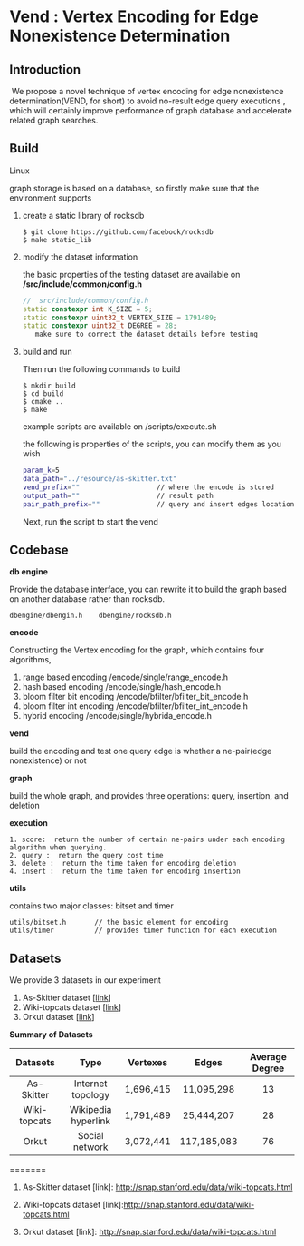 # Vend  **: Vertex Encoding for Edge Nonexistence Determination**

## Introduction

​	We propose a novel technique of vertex encoding for edge nonexistence determination(VEND, for short) to avoid no-result edge query executions , which will certainly improve performance of graph database and accelerate related graph searches.

## Build

Linux

graph storage is  based on a database, so firstly make sure that the environment supports  

1. create a static library of rocksdb 

   ```shell
   $ git clone https://github.com/facebook/rocksdb
   $ make static_lib
   ```

2. modify the dataset information

   the  basic properties of the testing dataset  are available on  **/src/include/common/config.h**

   ```c++
   //  src/include/common/config.h
   static constexpr int K_SIZE = 5;
   static constexpr uint32_t VERTEX_SIZE = 1791489;       
   static constexpr uint32_t DEGREE = 28;
      make sure to correct the dataset details before testing 
   ```

3. build and run  

   Then run the following commands to build

   ```shell
   $ mkdir build 
   $ cd build 
   $ cmake ..
   $ make 
   ```

   example scripts are available on /scripts/execute.sh 

   the following  is properties of the scripts,  you can modify them as you wish 

   ```bash
   param_k=5		
   data_path="../resource/as-skitter.txt"
   vend_prefix=""					// where the encode is stored 
   output_path=""					// result path
   pair_path_prefix=""				// query and insert edges location 
   ```

   Next, run the script to start the vend 



## Codebase 

**db engine**

Provide the database interface, you can rewrite it to build the graph based on another database rather than rocksdb.

```
dbengine/dbengin.h    dbengine/rocksdb.h
```

**encode**

Constructing the Vertex  encoding for the graph, which contains four algorithms,  

1. range based encoding    /encode/single/range_encode.h 
2. hash based encoding    /encode/single/hash_encode.h
3. bloom filter bit encoding    /encode/bfilter/bfilter_bit_encode.h
4. bloom filter int encoding    /encode/bfilter/bfilter_int_encode.h
5. hybrid encoding                   /encode/single/hybrida_encode.h

**vend**

build the encoding  and test one query edge is whether a ne-pair(edge nonexistence) or not

**graph**

build the whole graph, and provides  three operations: query, insertion, and deletion  

**execution**

	1. score:  return the number of certain ne-pairs under each encoding algorithm when querying.
	2. query :  return the query cost time  
	3. delete :  return the time taken for encoding deletion 
	4. insert :  return the time taken for encoding insertion

**utils**

contains two major classes: bitset and timer 

```
utils/bitset.h       // the basic element for encoding 
utils/timer          // provides timer function for each execution 
```



##  Datasets

We provide 3 datasets in our experiment 

1. As-Skitter dataset        [[link](http://snap.stanford.edu/data/as-Skitter.html)]
2. Wiki-topcats dataset   [[link](http://snap.stanford.edu/data/wiki-topcats.html)]
3.  Orkut dataset              [[link](http://snap.stanford.edu/data/com-Orkut.html)]



**Summary of Datasets**

| **Datasets** |      **Type**       | **Vertexes** |  **Edges**  | **Average Degree** |
| :----------: | :-----------------: | :----------: | :---------: | :----------------: |
|  As-Skitter  |  Internet topology  |  1,696,415   | 11,095,298  |         13         |
| Wiki-topcats | Wikipedia hyperlink |  1,791,489   | 25,444,207  |         28         |
|    Orkut     |   Social network    |  3,072,441   | 117,185,083 |         76         |
=======
1. As-Skitter dataset   [link]: http://snap.stanford.edu/data/wiki-topcats.html

2. Wiki-topcats dataset [link]:http://snap.stanford.edu/data/wiki-topcats.html

3.  Orkut dataset       [link]: http://snap.stanford.edu/data/wiki-topcats.html

